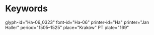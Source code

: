 # Keywords
glyph-id="Ha-06_0323"
font-id="Ha-06"
printer-id="Ha"
printer="Jan Haller"
period="1505–1525"
place="Kraków"
PT plate="169"
